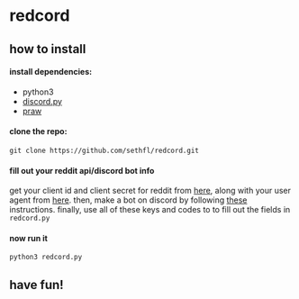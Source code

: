 # redcord

<h2> how to install </h2>
  
<h4> install dependencies: </h4>
 
 * python3
 * [discord.py](https://github.com/Rapptz/discord.py)
 * [praw](https://github.com/praw-dev/praw)
 
 <h4> clone the repo: </h4>
 
 
 `git clone https://github.com/sethfl/redcord.git`
 
 <h4> fill out your reddit api/discord bot info </h4>
 
 
 get your client id and client secret for reddit from [here](https://github.com/reddit/reddit/wiki/OAuth2-Quick-Start-Example#first-steps), along with your user agent from [here](https://github.com/reddit/reddit/wiki/API). then, make a bot on discord by following [these](https://discordpy.readthedocs.io/en/latest/discord.html) instructions. finally, use all of these keys and codes to to fill out the fields in `redcord.py` 
 
 <h4> now run it </h4>
 
 `python3 redcord.py`
 
 <h2> have fun! </h2>
